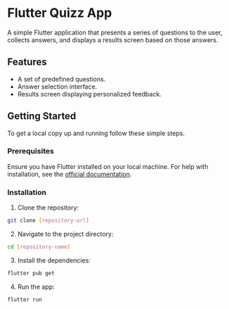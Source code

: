 # Flutter Quizz App

A simple Flutter application that presents a series of questions to the user, collects answers, and displays a results screen based on those answers.

## Features

- A set of predefined questions.
- Answer selection interface.
- Results screen displaying personalized feedback.

## Getting Started

To get a local copy up and running follow these simple steps.

### Prerequisites

Ensure you have Flutter installed on your local machine. For help with installation, see the [official documentation](https://flutter.dev/docs/get-started/install).

### Installation

1. Clone the repository:
```bash
git clone [repository-url]
```

2. Navigate to the project directory:
```bash
cd [repository-name]
```

3. Install the dependencies:
```bash
flutter pub get
```

4. Run the app:
```bash
flutter run
```